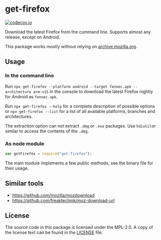 # get-firefox

[![codecov.io](https://codecov.io/github/freaktechnik/get-firefox/coverage.svg?branch=master)](https://codecov.io/github/freaktechnik/get-firefox?branch=master)

Download the latest Firefox from the command line. Supports almost any release,
except on Android.

This package works mostly without relying on
[archive.mozilla.org](https://archive.mozilla.org).

## Usage

### In the command line

Run `npx get-firefox --platform android --target fennec.apk --architecture arm-v15`
in the console to download the latest Firefox nightly for Android as `fennec.apk`.

Run `npx get-firefox --help` for a complete description of possible options or `npx get-firefox --list`
for a list of all available platforms, branches and architectures.

The extraction option can not extract `.dmg` or `.exe` packages.
Use `hdiutil`or similar to access the contents of the `.dmg`.

### As node module

```js
var getFirefox = require("get-firefox");
```

The main module implements a few public methods, see the binary file for their usage.

## Similar tools

- https://github.com/mozilla/mozdownload
- https://github.com/freaktechnik/moz-download-url

## License

The source code in this package is licensed under the MPL-2.0. A copy of the
license text can be found in the [LICENSE](LICENSE) file.
